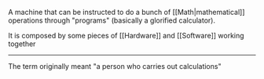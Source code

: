 A machine that can be instructed to do a bunch of [[Math|mathematical]] operations through "programs" (basically a glorified calculator).

It is composed by some pieces of [[Hardware]] and [[Software]] working together

---

The term originally meant "a person who carries out calculations"